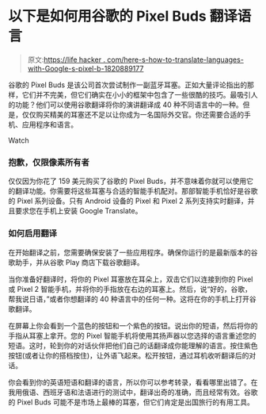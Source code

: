 # 以下是如何用谷歌的 Pixel Buds 翻译语言

> 原文:[https://life hacker . com/here-s-how-to-translate-languages-with-Google-s-pixel-b-1820889177](https://lifehacker.com/here-s-how-to-translate-languages-with-google-s-pixel-b-1820889177)

谷歌的 Pixel Buds 是该公司首次尝试制作一副蓝牙耳塞。正如大量评论指出的那样，它们并不完美，但它们确实在小小的框架中包含了一些很酷的技巧。最吸引人的功能？他们可以使用谷歌翻译将你的演讲翻译成 40 种不同语言中的一种。但是，仅仅购买精美的耳塞还不足以让你成为一名国际外交官。你还需要合适的手机、应用程序和语言。

Watch

### **抱歉，仅限像素所有者**

仅仅因为你花了 159 美元购买了谷歌的 Pixel Buds，并不意味着你就可以使用它的翻译功能。你需要将这些耳塞与合适的智能手机配对。那部智能手机恰好是谷歌的 Pixel 系列设备。只有 Android 设备的 Pixel 和 Pixel 2 系列支持实时翻译，并且要求您在手机上安装 Google Translate。

### **如何启用翻译**

在开始翻译之前，您需要确保安装了一些应用程序。确保你运行的是最新版本的谷歌助手，并从谷歌 Play 商店下载谷歌翻译。

当你准备好翻译时，将你的 Pixel 耳塞放在耳朵上，双击它们以连接到你的 Pixel 或 Pixel 2 智能手机，并将你的手指放在右边的耳塞上。然后，说“好的，谷歌，帮我说日语，”或者你想翻译的 40 种语言中的任何一种。这将在你的手机上打开谷歌翻译。

在屏幕上你会看到一个蓝色的按钮和一个紫色的按钮。说出你的短语，然后将你的手指从耳塞上拿开。您的 Pixel 智能手机将使用其扬声器以您选择的语言重述您的短语。这时，轮到你的对话伙伴把他们自己的话翻译成你能理解的语言。按住紫色按钮(或者让你的搭档按住)，让外语飞起来。松开按钮，通过耳机收听翻译后的对话。

你会看到你的英语短语和翻译的语言，所以你可以参考转录，看看哪里出错了。在我用俄语、西班牙语和法语进行的测试中，翻译出奇的准确，而且经常有效。谷歌的 Pixel Buds 可能不是市场上最棒的耳塞，但它们肯定是出国旅行的有用工具。